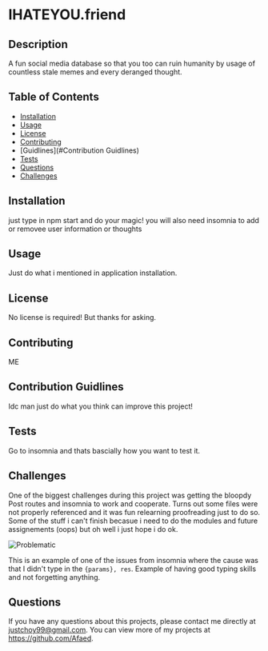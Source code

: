 # IHATEYOU.friend

  ## Description 
  A fun social media database so that you too can ruin humanity by usage of countless stale memes and every deranged thought.
  ## Table of Contents
  * [Installation](#installation)
  * [Usage](#usage)
  * [License](#license)
  * [Contributing](#contributing)
  * [Guidlines](#Contribution Guidlines)
  * [Tests](#tests)
  * [Questions](#questions)
  * [Challenges](#challenges)
  
  ## Installation 
  
  just type in npm start and do your magic! you will also need insomnia to add or removee user information or thoughts

  ## Usage 

  Just do what i mentioned in application installation.

  ## License 

  No license is required! But thanks for asking.

  ## Contributing 

  ME

  ## Contribution Guidlines

  Idc man just do what you think can improve this project!

  ## Tests

  Go to insomnia and thats bascially how you want to test it.

  ## Challenges
  One of the biggest challenges during this project was getting the bloopdy Post routes and insomnia to work and cooperate. Turns out some files were not properly referenced and it was fun relearning proofreading just to do so. Some of the stuff i can't finish becasue i need to do the modules and future assignements (oops) but oh well i just hope i do ok.
  
  ![Problematic](issue.png)

  This is an example of one of the issues from insomnia where the cause was that I didn't type in the `{params}, res`. Example of having good typing skills and not forgetting anything.
  ## Questions

  If you have any questions about this projects, please contact me directly at justchoy99@gmail.com. You can view more of my projects at https://github.com/Afaed.
